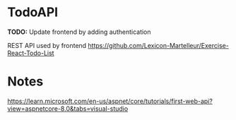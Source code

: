# TodoAPI

**TODO:** Update frontend by adding authentication 

REST API used by frontend https://github.com/Lexicon-Martelleur/Exercise-React-Todo-List

# Notes

https://learn.microsoft.com/en-us/aspnet/core/tutorials/first-web-api?view=aspnetcore-8.0&tabs=visual-studio